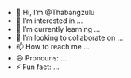 - 👋 Hi, I’m @Thabangzulu
- 👀 I’m interested in ...
- 🌱 I’m currently learning ...
- 💞️ I’m looking to collaborate on ...
- 📫 How to reach me ...
- 😄 Pronouns: ...
- ⚡ Fun fact: ...

<!---
Thabangzulu/Thabangzulu is a ✨ special ✨ repository because its `README.md` (this file) appears on your GitHub profile.
You can click the Preview link to take a look at your changes.
--->
